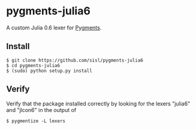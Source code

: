 # pygments-julia6

A custom Julia 0.6 lexer for [Pygments](http://pygments.org/).

## Install

    $ git clone https://github.com/sisl/pygments-julia6
    $ cd pygments-julia6
    $ (sudo) python setup.py install

## Verify

Verify that the package installed correctly by looking for the lexers "julia6" and "jlcon6" in the output of

    $ pygmentize -L lexers
